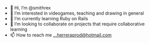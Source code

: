 - 👋 Hi, I’m @smithrex
- 👀 I’m interested in videogames, teaching and drawing in general
- 🌱 I’m currently learning Ruby on Rails
- 💞️ I’m looking to collaborate on projects that require collaborative learning
- 📫 How to reach me ...herreraprod@hotmail.com

<!---
smithrex/smithrex is a ✨ special ✨ repository because its `README.md` (this file) appears on your GitHub profile.
You can click the Preview link to take a look at your changes.
--->
